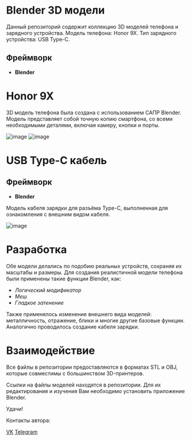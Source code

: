 # Blender 3D модели

Данный репозиторий содержит коллекцию 3D моделей телефона и зарядного устройства. Модель телефона: Honor 9X. Тип зарядного устройства: USB Type-C.

## Фреймворк
- **Blender**

# Honor 9X

3D модель телефона была создана с использованием САПР Blender. Модель представляет собой точную копию смартфона, со всеми необходимыми деталями, включая камеру, кнопки и порты.

![image](https://sun9-80.userapi.com/impg/Kfmd-zsYEWXMoKju0R0GQMtr0DOmGqbkydC9Fg/Ez0sDWbLcPI.jpg?size=268x458&quality=95&sign=5873573824cddfec8a1f28b97bfed8de&type=album)
![image](https://sun7-18.userapi.com/impg/QzpDe0WeB3fCjBRFui13gcxf-Q620VaRcxFodA/Z7bxx3OQbSk.jpg?size=268x458&quality=95&sign=59e69a3c5566bb1b29a3a465c3f04419&type=album)


# USB Type-C кабель
## Фреймворк
- **Blender**

Модель кабеля зарядки для разъёма Type-C, выполненная для ознакомления с внешним видом кабеля.

![image](https://github.com/LxstHokage/Phone-and-usb-c-blender/assets/109164076/5e657388-6116-4444-9ecc-de18f6524dd4)

# Разработка
Обе модели делались по подобию реальных устройств, сохраняя их масштабы и размеры. Для создания реалистичной модели телефона были применены такие функции Blender, как:
- *Логический модификатор*
- *Меш*
- *Гладкое затенение*

Также применялось изменение внешнего вида моделей: металличность, отражение, блики и многие другие базовые функции. 
Аналогично проводилось создание кабеля зарядки.

# Взаимодействие

Все файлы в репозитории предоставляются в форматах STL и OBJ, которые совместимы с большинством 3D-принтеров.


Ссылки на файлы моделей находятся в репозитории. Для их редактирования и изучения Вам необходимо установить приложение Blender.

Удачи!

Контакты автора:

[VK](https://vk.com/lxsthokage)
[Telegram](https://t.me/lasthxkage)


